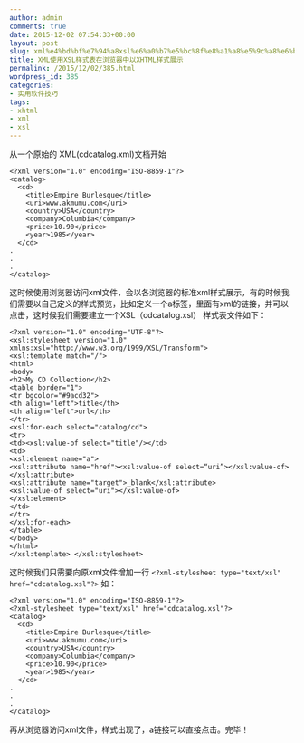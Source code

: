 ```yaml
---
author: admin
comments: true
date: 2015-12-02 07:54:33+00:00
layout: post
slug: xml%e4%bd%bf%e7%94%a8xsl%e6%a0%b7%e5%bc%8f%e8%a1%a8%e5%9c%a8%e6%b5%8f%e8%a7%88%e5%99%a8%e4%b8%ad%e4%bb%a5xhtml%e6%a0%b7%e5%bc%8f%e5%b1%95%e7%a4%ba
title: XML使用XSL样式表在浏览器中以XHTML样式展示
permalink: /2015/12/02/385.html
wordpress_id: 385
categories:
- 实用软件技巧
tags:
- xhtml
- xml
- xsl
---
```


从一个原始的 XML(cdcatalog.xml)文档开始

    
    <?xml version="1.0" encoding="ISO-8859-1"?>
    <catalog>
      <cd>
        <title>Empire Burlesque</title>
        <uri>www.akmumu.com</uri>
        <country>USA</country>
        <company>Columbia</company>
        <price>10.90</price>
        <year>1985</year>
      </cd>
    .
    .
    .
    </catalog>




这时候使用浏览器访问xml文件，会以各浏览器的标准xml样式展示，有的时候我们需要以自己定义的样式预览，比如定义一个a标签，里面有xml的链接，并可以点击，这时候我们需要建立一个XSL（cdcatalog.xsl） 样式表文件如下：

    
    <?xml version="1.0" encoding="UTF-8"?> 
    <xsl:stylesheet version="1.0" xmlns:xsl="http://www.w3.org/1999/XSL/Transform"> 
    <xsl:template match="/"> 
    <html> 
    <body> 
    <h2>My CD Collection</h2> 
    <table border="1"> 
    <tr bgcolor="#9acd32">
    <th align="left">title</th> 
    <th align="left">url</th>
    </tr>
    <xsl:for-each select="catalog/cd"> 
    <tr> 
    <td><xsl:value-of select="title"/></td> 
    <td>
    <xsl:element name="a"> 
    <xsl:attribute name="href"><xsl:value-of select=“uri”></xsl:value-of></xsl:attribute>
    <xsl:attribute name="target">_blank</xsl:attribute>
    <xsl:value-of select="uri"></xsl:value-of> 
    </xsl:element>
    </td> 
    </tr> 
    </xsl:for-each>
    </table> 
    </body>
    </html>
    </xsl:template> </xsl:stylesheet>




这时候我们只需要向原xml文件增加一行
`<?xml-stylesheet type="text/xsl" href="cdcatalog.xsl"?>`
如：

    
    <?xml version="1.0" encoding="ISO-8859-1"?>
    <?xml-stylesheet type="text/xsl" href="cdcatalog.xsl"?>
    <catalog>
      <cd>
        <title>Empire Burlesque</title>
        <uri>www.akmumu.com</uri>
        <country>USA</country>
        <company>Columbia</company>
        <price>10.90</price>
        <year>1985</year>
      </cd>
    .
    .
    .
    </catalog>




再从浏览器访问xml文件，样式出现了，a链接可以直接点击。完毕！
